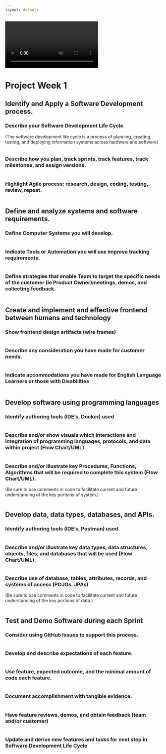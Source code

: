 ```yaml
---
layout: default
---
```


<div id="video_wrapper">
  <video autoplay loop>
    <source src="https://drive.google.com/uc?export=view&id=1tfZ3a_LWyeRbDklc5UfDEZ99bD3fmaua" type="video/mp4">
  </video>
</div>

# Project Week 1

## Identify and Apply a Software Development process.

### Describe your Software Development Life Cycle
(The software development life cycle is a process of planning, creating, testing, and deploying information systems across hardware and software)

```

```

### Describe how you plan, track sprints, track features, track milestones, and assign versions.

```

```

### Highlight Agile process: research, design, coding, testing, review, repeat.

```

```


## Define and analyze systems and software requirements.

### Define Computer Systems you will develop.

```

```

### Indicate Tools or Automation you will use improve tracking requirements.

```

```

### Define strategies that enable Team to target the specific needs of the customer (ie Product Owner)meetings, demos, and collecting feedback.

```

```


## Create and implement and effective frontend between humans and technology

### Show frontend design artifacts (wire frames)

```

```

### Describe any consideration you have made for customer needs.

```

```

### Indicate accommodations you have made for English Language Learners or those with Disabilities

```

```


## Develop software using programming languages

### Identify authoring tools (IDE’s, Docker) used

```

```

### Describe and/or show visuals which interactions and integration of programming languages, protocols, and data within project (Flow Chart/UML).

```

```

### Describe and/or illustrate key Procedures, Functions, Algorithms that will be required to complete this system (Flow Chart/UML).
(Be sure to use comments in code to facilitate current and future understanding of the key portions of system.)
```

```


## Develop data, data types, databases, and APIs.

### Identify authoring tools (IDE’s, Postman) used.

```

```

### Describe and/or illustrate key data types, data structures, objects, files, and databases that will be used (Flow Chart/UML).

```

```

### Describe use of database, tables, attributes, records, and systems of access (POJOs, JPAs)
(Be sure to use comments in code to facilitate current and future understanding of the key portions of data.)
```

```


## Test and Demo Software during each Sprint

### Consider using GitHub Issues to support this process.

```

```

### Develop and describe expectations of each feature.

```

```

### Use feature, expected outcome, and the minimal amount of code each feature.

```

```

### Document accomplishment with tangible evidence.

```

```

### Have feature reviews, demos, and obtain feedback (team and/or customer)

```

```

### Update and derive new features and tasks for next step in Software Development Life Cycle

```

```
